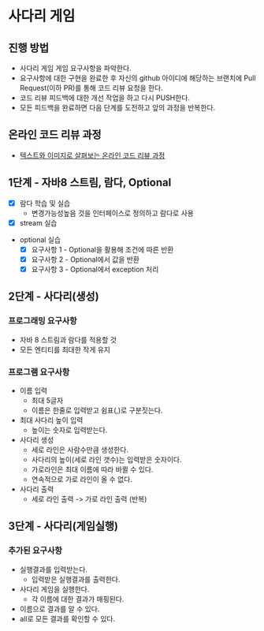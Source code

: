 # 사다리 게임
## 진행 방법
* 사다리 게임 게임 요구사항을 파악한다.
* 요구사항에 대한 구현을 완료한 후 자신의 github 아이디에 해당하는 브랜치에 Pull Request(이하 PR)를 통해 코드 리뷰 요청을 한다.
* 코드 리뷰 피드백에 대한 개선 작업을 하고 다시 PUSH한다.
* 모든 피드백을 완료하면 다음 단계를 도전하고 앞의 과정을 반복한다.

## 온라인 코드 리뷰 과정
* [텍스트와 이미지로 살펴보는 온라인 코드 리뷰 과정](https://github.com/nextstep-step/nextstep-docs/tree/master/codereview)

## 1단계 - 자바8 스트림, 람다, Optional
* [x] 람다 학습 및 실습
  * 변경가능성높음 것을 인터페이스로 정의하고 람다로 사용
* [x] stream 실습
* optional 실습
  * [x] 요구사항 1 - Optional을 활용해 조건에 따른 반환
  * [x] 요구사항 2 - Optional에서 값을 반환
  * [x] 요구사항 3 - Optional에서 exception 처리

## 2단계 - 사다리(생성)
### 프로그래밍 요구사항
* 자바 8 스트림과 람다를 적용할 것
* 모든 엔티티를 최대한 작게 유지

### 프로그램 요구사항
* 이름 입력
  * 최대 5글자
  * 이름은 한줄로 입력받고 쉼표(,)로 구분짓는다.
* 최대 사다리 높이 입력
  * 높이는 숫자로 입력받는다.
* 사다리 생성
  * 세로 라인은 사람수만큼 생성한다.
  * 사다리의 높이(세로 라인 갯수)는 입력받은 숫자이다.
  * 가로라인은 최대 이름에 따라 바뀔 수 있다.
  * 연속적으로 가로 라인이 올 수 없다.
* 사다리 출력
  * 세로 라인 출력 -> 가로 라인 출력 (반복)

## 3단계 - 사다리(게임실행)
### 추가된 요구사항
* 실행결과를 입력받는다.
  * 입력받은 실행결과를 출력한다.
* 사다리 게임을 실행한다.
  * 각 이름에 대한 결과가 매핑된다.
* 이름으로 결과를 알 수 있다.
* all로 모든 결과를 확인할 수 있다.
